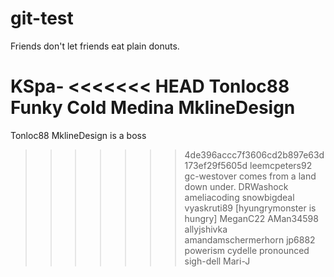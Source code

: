 # git-test
Friends don't let friends eat plain donuts.


KSpa-
<<<<<<< HEAD
Tonloc88 Funky Cold Medina
MklineDesign
=======
Tonloc88
MklineDesign is a boss
>>>>>>> 4de396accc7f3606cd2b897e63d173ef29f5605d
leemcpeters92
gc-westover comes from a land down under.
DRWashock
ameliacoding
snowbigdeal
vyaskruti89
[hyungrymonster is hungry]
MeganC22
AMan34598
allyjshivka
amandamschermerhorn
jp6882
powerism
cydelle pronounced sigh-dell
Mari-J
